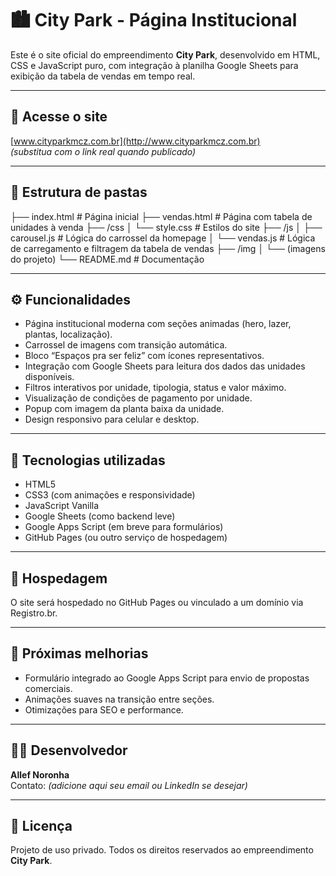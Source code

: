 # 🏙️ City Park - Página Institucional

Este é o site oficial do empreendimento **City Park**, desenvolvido em HTML, CSS e JavaScript puro, com integração à planilha Google Sheets para exibição da tabela de vendas em tempo real.

---

## 🔗 Acesse o site

[www.cityparkmcz.com.br](http://www.cityparkmcz.com.br)  
*(substitua com o link real quando publicado)*

---

## 📂 Estrutura de pastas

├── index.html # Página inicial
├── vendas.html # Página com tabela de unidades à venda
├── /css
│ └── style.css # Estilos do site
├── /js
│ ├── carousel.js # Lógica do carrossel da homepage
│ └── vendas.js # Lógica de carregamento e filtragem da tabela de vendas
├── /img
│ └── (imagens do projeto)
└── README.md # Documentação


---

## ⚙️ Funcionalidades

- Página institucional moderna com seções animadas (hero, lazer, plantas, localização).
- Carrossel de imagens com transição automática.
- Bloco “Espaços pra ser feliz” com ícones representativos.
- Integração com Google Sheets para leitura dos dados das unidades disponíveis.
- Filtros interativos por unidade, tipologia, status e valor máximo.
- Visualização de condições de pagamento por unidade.
- Popup com imagem da planta baixa da unidade.
- Design responsivo para celular e desktop.

---

## 🧰 Tecnologias utilizadas

- HTML5
- CSS3 (com animações e responsividade)
- JavaScript Vanilla
- Google Sheets (como backend leve)
- Google Apps Script (em breve para formulários)
- GitHub Pages (ou outro serviço de hospedagem)

---

## 🚀 Hospedagem

O site será hospedado no GitHub Pages ou vinculado a um domínio via Registro.br.

---

## 📌 Próximas melhorias

- Formulário integrado ao Google Apps Script para envio de propostas comerciais.
- Animações suaves na transição entre seções.
- Otimizações para SEO e performance.

---

## 👨‍💻 Desenvolvedor

**Allef Noronha**  
Contato: *(adicione aqui seu email ou LinkedIn se desejar)*

---

## 📄 Licença

Projeto de uso privado. Todos os direitos reservados ao empreendimento **City Park**.
